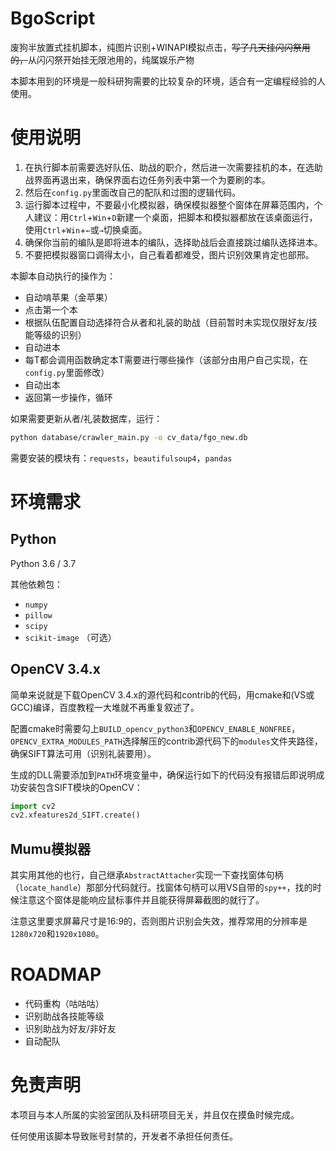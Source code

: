 # BgoScript

废狗半放置式挂机脚本，纯图片识别+WINAPI模拟点击，~~写了几天挂闪闪祭用的，~~从闪闪祭开始挂无限池用的，纯属娱乐产物

本脚本用到的环境是一般科研狗需要的比较复杂的环境，适合有一定编程经验的人使用。

# 使用说明

1. 在执行脚本前需要选好队伍、助战的职介，然后进一次需要挂机的本，在选助战界面再退出来，确保界面右边任务列表中第一个为要刷的本。
2. 然后在`config.py`里面改自己的配队和过图的逻辑代码。
3. 运行脚本过程中，不要最小化模拟器，确保模拟器整个窗体在屏幕范围内，个人建议：用`Ctrl`+`Win`+`D`新建一个桌面，把脚本和模拟器都放在该桌面运行，使用`Ctrl`+`Win`+`←`或`→`切换桌面。
4. 确保你当前的编队是即将进本的编队，选择助战后会直接跳过编队选择进本。
5. 不要把模拟器窗口调得太小，自己看着都难受，图片识别效果肯定也部邢。

本脚本自动执行的操作为：
- 自动啃苹果（金苹果）
- 点击第一个本
- 根据队伍配置自动选择符合从者和礼装的助战（目前暂时未实现仅限好友/技能等级的识别）
- 自动进本
- 每T都会调用函数确定本T需要进行哪些操作（该部分由用户自己实现，在`config.py`里面修改）
- 自动出本
- 返回第一步操作，循环

如果需要更新从者/礼装数据库，运行：
```bash
python database/crawler_main.py -o cv_data/fgo_new.db
```
需要安装的模块有：`requests`，`beautifulsoup4`，`pandas`

# 环境需求

## Python

Python 3.6 / 3.7

其他依赖包：
- `numpy`
- `pillow`
- `scipy`
- `scikit-image` （可选）

## OpenCV 3.4.x

简单来说就是下载OpenCV 3.4.x的源代码和contrib的代码，用cmake和(VS或GCC)编译，百度教程一大堆就不再重复叙述了。

配置cmake时需要勾上`BUILD_opencv_python3`和`OPENCV_ENABLE_NONFREE`，`OPENCV_EXTRA_MODULES_PATH`选择解压的contrib源代码下的`modules`文件夹路径，确保SIFT算法可用（识别礼装要用）。

生成的DLL需要添加到`PATH`环境变量中，确保运行如下的代码没有报错后即说明成功安装包含SIFT模块的OpenCV：
```python
import cv2
cv2.xfeatures2d_SIFT.create()
```

## Mumu模拟器

其实用其他的也行，自己继承`AbstractAttacher`实现一下查找窗体句柄（`locate_handle`）那部分代码就行。找窗体句柄可以用VS自带的`spy++`，找的时候注意这个窗体是能响应鼠标事件并且能获得屏幕截图的就行了。

注意这里要求屏幕尺寸是16:9的，否则图片识别会失效，推荐常用的分辨率是`1280x720`和`1920x1080`。

# ROADMAP

- 代码重构（咕咕咕）
- 识别助战各技能等级
- 识别助战为好友/非好友
- 自动配队

# 免责声明

本项目与本人所属的实验室团队及科研项目无关，并且仅在摸鱼时候完成。

任何使用该脚本导致账号封禁的，开发者不承担任何责任。

<!--
# ~~Special Thanks~~

~~某热心催促完成脚本大业的沙雕室友~~
-->
